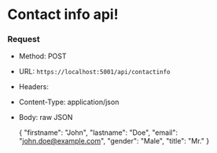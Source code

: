 # Contact info api!

### Request

-  Method: POST
-   URL: `https://localhost:5001/api/contactinfo`
-   Headers:
-   Content-Type: application/json
-   Body: raw JSON

    {
    "firstname": "John",
    "lastname": "Doe",
    "email": "john.doe@example.com",
    "gender": "Male",
    "title": "Mr."
    }
